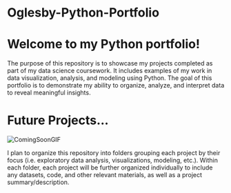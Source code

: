 # Oglesby-Python-Portfolio
# Welcome to my Python portfolio!
The purpose of this repository is to showcase my projects completed as part of my data science coursework. It includes examples of my work in data visualization, analysis, and modeling using Python. The goal of this portfolio is to demonstrate my ability to organize, analyze, and interpret data to reveal meaningful insights.

# Future Projects...

  ![ComingSoonGIF](https://github.com/user-attachments/assets/020319e1-fc6b-4401-9c78-963734edc454)

I plan to organize this repository into folders grouping each project by their focus (i.e. exploratory data analysis, visualizations, modeling, etc.). Within each folder, each project will be further organized individually to include any datasets, code, and other relevant materials, as well as a project summary/description. 
